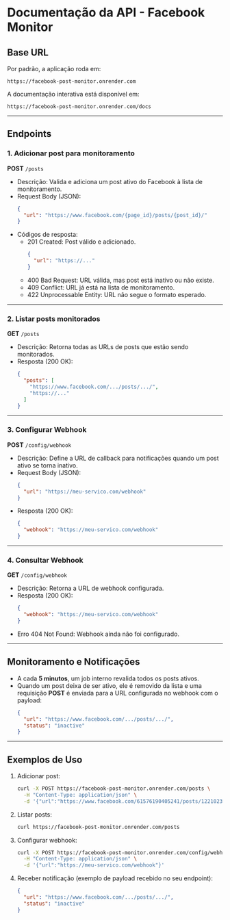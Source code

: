 # Documentação da API - Facebook Monitor

## Base URL

Por padrão, a aplicação roda em:
```
https://facebook-post-monitor.onrender.com
```

A documentação interativa está disponível em:
```
https://facebook-post-monitor.onrender.com/docs
```

---

## Endpoints

### 1. Adicionar post para monitoramento

**POST** `/posts`

- Descrição: Valida e adiciona um post ativo do Facebook à lista de monitoramento.
- Request Body (JSON):
  ```json
  {
    "url": "https://www.facebook.com/{page_id}/posts/{post_id}/"
  }
  ```
- Códigos de resposta:
  - 201 Created: Post válido e adicionado.
    ```json
    {
      "url": "https://..."
    }
    ```
  - 400 Bad Request: URL válida, mas post está inativo ou não existe.
  - 409 Conflict: URL já está na lista de monitoramento.
  - 422 Unprocessable Entity: URL não segue o formato esperado.

---

### 2. Listar posts monitorados

**GET** `/posts`

- Descrição: Retorna todas as URLs de posts que estão sendo monitorados.
- Resposta (200 OK):
  ```json
  {
    "posts": [
      "https://www.facebook.com/.../posts/.../",
      "https://..."
    ]
  }
  ```

---

### 3. Configurar Webhook

**POST** `/config/webhook`

- Descrição: Define a URL de callback para notificações quando um post ativo se torna inativo.
- Request Body (JSON):
  ```json
  {
    "url": "https://meu-servico.com/webhook"
  }
  ```
- Resposta (200 OK):
  ```json
  {
    "webhook": "https://meu-servico.com/webhook"
  }
  ```

---

### 4. Consultar Webhook

**GET** `/config/webhook`

- Descrição: Retorna a URL de webhook configurada.
- Resposta (200 OK):
  ```json
  {
    "webhook": "https://meu-servico.com/webhook"
  }
  ```
- Erro 404 Not Found: Webhook ainda não foi configurado.

---

## Monitoramento e Notificações

- A cada **5 minutos**, um job interno revalida todos os posts ativos.
- Quando um post deixa de ser ativo, ele é removido da lista e uma requisição **POST** é enviada para a URL configurada no webhook com o payload:
  ```json
  {
    "url": "https://www.facebook.com/.../posts/.../",
    "status": "inactive"
  }
  ```

---

## Exemplos de Uso

1. Adicionar post:
   ```bash
   curl -X POST https://facebook-post-monitor.onrender.com/posts \
     -H "Content-Type: application/json" \
     -d '{"url":"https://www.facebook.com/61576190405241/posts/122102364680873013/"}'
   ```

2. Listar posts:
   ```bash
   curl https://facebook-post-monitor.onrender.com/posts
   ```

3. Configurar webhook:
   ```bash
   curl -X POST https://facebook-post-monitor.onrender.com/config/webhook \
     -H "Content-Type: application/json" \
     -d '{"url":"https://meu-servico.com/webhook"}'
   ```

4. Receber notificação (exemplo de payload recebido no seu endpoint):
   ```json
   {
     "url": "https://www.facebook.com/.../posts/.../",
     "status": "inactive"
   }
   ```
